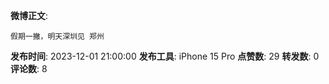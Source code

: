 **微博正文**: 
```
假期一撇，明天深圳见 郑州
```
**发布时间**: 2023-12-01 21:00:00
**发布工具**: iPhone 15 Pro
**点赞数**: 29
**转发数**: 0
**评论数**: 8
